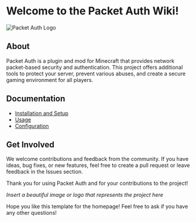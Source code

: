 # Welcome to the Packet Auth Wiki!

![Packet Auth Logo](https://cdn.modrinth.com/data/7d6mfXL5/104ad648db5485c939b52a21a7e4a4855c93e654.png)

## About
Packet Auth is a plugin and mod for Minecraft that provides network packet-based security and authentication. This project offers additional tools to protect your server, prevent various abuses, and create a secure gaming environment for all players.

## Documentation
- [Installation and Setup](https://github.com/NikSneMC/PacketAuth/wiki/Installation-Guide)
- [Usage](https://github.com/NikSneMC/PacketAuth/wiki/Usage)
- [Configuration](https://github.com/NikSneMC/PacketAuth/wiki/Configuration)

## Get Involved
We welcome contributions and feedback from the community. If you have ideas, bug fixes, or new features, feel free to create a pull request or leave feedback in the Issues section.

Thank you for using Packet Auth and for your contributions to the project!

*Insert a beautiful image or logo that represents the project here*

Hope you like this template for the homepage! Feel free to ask if you have any other questions!